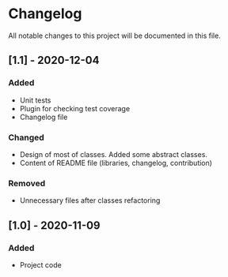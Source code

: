 # Changelog

All notable changes to this project will be documented in this file.

## [1.1] - 2020-12-04

### Added

- Unit tests
- Plugin for checking test coverage
- Changelog file

### Changed

- Design of most of classes. Added some abstract classes.
- Content of README file (libraries, changelog, contribution)

### Removed

- Unnecessary files after classes refactoring



## [1.0] - 2020-11-09

### Added

- Project code
